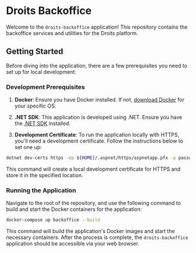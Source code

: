 # Droits Backoffice

Welcome to the `droits-backoffice` application! This repository contains the backoffice services and utilities for the Droits platform.

## Getting Started

Before diving into the application, there are a few prerequisites you need to set up for local development:

### Development Prerequisites

1. **Docker**: Ensure you have Docker installed. If not, [download Docker](https://www.docker.com/products/docker-desktop) for your specific OS.

2. **.NET SDK**: This application is developed using .NET. Ensure you have the [.NET SDK](https://dotnet.microsoft.com/download) installed.

3. **Development Certificate**: To run the application locally with HTTPS, you'll need a development certificate. Follow the instructions below to set one up:

```bash
dotnet dev-certs https -ep ${HOME}/.aspnet/https/aspnetapp.pfx -p password
```

This command will create a local development certificate for HTTPS and store it in the specified location.

### Running the Application

Navigate to the root of the repository, and use the following command to build and start the Docker containers for the application:

```bash
docker-compose up backoffice --build
```

This command will build the application's Docker images and start the necessary containers. After the process is complete, the `droits-backoffice` application should be accessible via your web browser.



